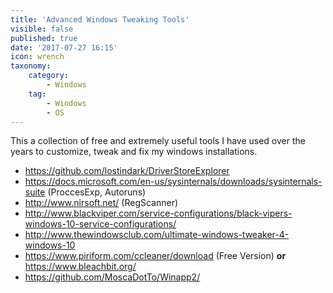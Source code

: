 ```yaml
---
title: 'Advanced Windows Tweaking Tools'
visible: false
published: true
date: '2017-07-27 16:15'
icon: wrench
taxonomy:
    category:
        - Windows
    tag:
        - Windows
        - OS
---
```


This a collection of free and extremely useful tools I have used over the years to customize, tweak and fix my windows installations.

- <https://github.com/lostindark/DriverStoreExplorer>
- <https://docs.microsoft.com/en-us/sysinternals/downloads/sysinternals-suite> (ProccesExp, Autoruns)
- <http://www.nirsoft.net/> (RegScanner)
- <http://www.blackviper.com/service-configurations/black-vipers-windows-10-service-configurations/>
- <http://www.thewindowsclub.com/ultimate-windows-tweaker-4-windows-10>
- <https://www.piriform.com/ccleaner/download> (Free Version) **or** <https://www.bleachbit.org/>
- <https://github.com/MoscaDotTo/Winapp2/>